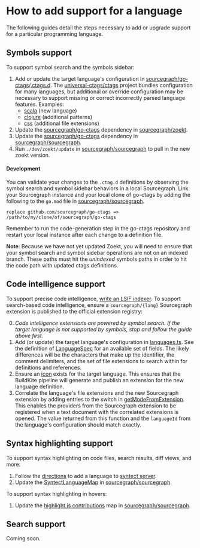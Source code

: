 # How to add support for a language

The following guides detail the steps necessary to add or upgrade support for a particular programming language.

## Symbols support

To support symbol search and the symbols sidebar:

1. Add or update the target language's configuration in [sourcegraph/go-ctags](https://github.com/sourcegraph/go-ctags)/[.ctags.d](https://github.com/sourcegraph/go-ctags/tree/main/ctagsdotd). The [universal-ctags/ctags](https://github.com/universal-ctags/ctags) project bundles configuration for many languages, but additional or override configuration may be necessary to support missing or correct incorrectly parsed language features. Examples:
    - [scala](https://github.com/sourcegraph/go-ctags/blob/main/ctagsdotd/scala.ctags) (new language)
    - [clojure](https://github.com/sourcegraph/go-ctags/blob/main/ctagsdotd/clojure.ctags) (additional patterns)
    - [css](https://github.com/sourcegraph/go-ctags/blob/main/ctagsdotd/css.ctags) (additional file extensions)
1. Update the [sourcegraph/go-ctags](https://github.com/sourcegraph/go-ctags) dependency in [sourcegraph/zoekt](https://github.com/sourcegraph/zoekt).
1. Update the [sourcegraph/go-ctags](https://github.com/sourcegraph/go-ctags) dependency in [sourcegraph/sourcegraph](https://github.com/sourcegraph/sourcegraph).
1. Run `./dev/zoekt/update` in [sourcegraph/sourcegraph](https://github.com/sourcegraph/sourcegraph) to pull in the new zoekt version.

#### Development

You can validate your changes to the `.ctag.d` definitions by observing the symbol search and symbol sidebar behaviors in a local Sourcegraph. Link your Sourcegraph instance and your local clone of go-ctags by adding the following to the `go.mod` file in [sourcegraph/sourcegraph](https://github.com/sourcegraph/sourcegraph).

```
replace github.com/sourcegraph/go-ctags => /path/to/my/clone/of/sourcegraph/go-ctags
```

Remember to run the code-generation step in the go-ctags repository and restart your local instance after each change to a definition file.

**Note**: Because we have not yet updated Zoekt, you will need to ensure that your symbol search and symbol sidebar operations are not on an indexed branch. These paths must hit the _unindexed_ symbols paths in order to hit the code path with updated ctags definitions.

## Code intelligence support

To support precise code intelligence, [write an LSIF indexer](../../code_intelligence/explanations/writing_an_indexer.md). To support search-based code intelligence, ensure a `sourcegraph/{lang}` Sourcegraph extension is published to the official extension registry:

0. _Code intelligence extensions are powered by symbol search. If the target language is not supported by symbols, stop and follow the guide above first._
1. Add (or update) the target language's configuration in [languages.ts](https://github.com/sourcegraph/code-intel-extensions/blob/e255e3776f213b30f2c073b98e0a959cad67c19c/shared/language-specs/languages.ts#L336). See the definition of [LanguageSpec](https://github.com/sourcegraph/code-intel-extensions/blob/e255e3776f213b30f2c073b98e0a959cad67c19c/shared/language-specs/spec.ts#L7) for an available set of fields. The likely differences will be the characters that make up the identifier, the comment delimiters, and the set of file extensions to search within for definitions and references.
1. Ensure an [icon](https://github.com/sourcegraph/code-intel-extensions/tree/e255e3776f213b30f2c073b98e0a959cad67c19c/icons) exists for the target language. This ensures that the BuildKite pipeline will generate and publish an extension for the new language definition.
1. Correlate the language's file extensions and the new Sourcegraph extension by adding entries to the switch in [getModeFromExtension](https://sourcegraph.com/github.com/sourcegraph/sourcegraph@a4517f560a1c312e5effd6d3a858b76b56936e0e/-/blob/client/ui-kit-legacy-shared/src/languages.ts#L40:10). This enables the providers from the Sourcegraph extension to be registered when a text document with the correlated extensions is opened. The value returned from this function and the `languageId` from the language's configuration should match exactly.

## Syntax highlighting support

To support syntax highlighting on code files, search results, diff views, and more:

1. Follow the [directions](https://github.com/sourcegraph/syntect_server#adding-languages) to add a language to [syntect server](https://github.com/sourcegraph/syntect_server).
1. Update the [SyntectLanguageMap](https://sourcegraph.com/github.com/sourcegraph/sourcegraph@56a9eec78566499b108e1f869712865d90cc29cf/-/blob/internal/highlight/syntect_language_map.go#L5:5) in [sourcegraph/sourcegraph](https://github.com/sourcegraph/sourcegraph).

To support syntax highlighting in hovers:

1. Update the [highlight.js contributions](https://sourcegraph.com/github.com/sourcegraph/sourcegraph@e7ffd56b10e9bae004dfbb5d7d1c1accc93072fd/-/blob/client/ui-kit-legacy-shared/src/highlight/contributions.ts#L21) map in [sourcegraph/sourcegraph](https://github.com/sourcegraph/sourcegraph).

## Search support

Coming soon.
